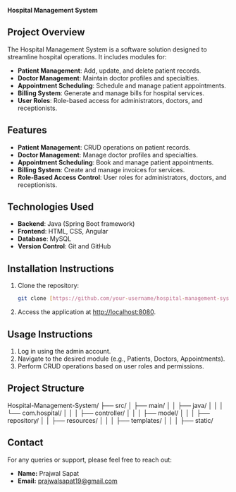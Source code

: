**Hospital Management System** 

## Project Overview
The Hospital Management System is a software solution designed to streamline hospital operations. It includes modules for:
- **Patient Management**: Add, update, and delete patient records.
- **Doctor Management**: Maintain doctor profiles and specialties.
- **Appointment Scheduling**: Schedule and manage patient appointments.
- **Billing System**: Generate and manage bills for hospital services.
- **User Roles**: Role-based access for administrators, doctors, and receptionists.

## Features
- **Patient Management**: CRUD operations on patient records.
- **Doctor Management**: Manage doctor profiles and specialties.
- **Appointment Scheduling**: Book and manage patient appointments.
- **Billing System**: Create and manage invoices for services.
- **Role-Based Access Control**: User roles for administrators, doctors, and receptionists.

## Technologies Used
- **Backend**: Java (Spring Boot framework)
- **Frontend**: HTML, CSS, Angular
- **Database**: MySQL
- **Version Control**: Git and GitHub

## Installation Instructions
1. Clone the repository:
   ```bash
   git clone [https://github.com/your-username/hospital-management-system.git](https://github.com/i-Prajwalsapat/Hospital-Managment-System)
2. Access the application at [http://localhost:8080](http://localhost:8080).

## Usage Instructions
1. Log in using the admin account.
2. Navigate to the desired module (e.g., Patients, Doctors, Appointments).
3. Perform CRUD operations based on user roles and permissions.

## Project Structure
Hospital-Management-System/
├── src/
│   ├── main/
│   │   ├── java/
│   │   │   └── com.hospital/
│   │   │       ├── controller/
│   │   │       ├── model/
│   │   │       ├── repository/
│   │   ├── resources/
│   │   │   ├── templates/
│   │   │   ├── static/

## Contact
For any queries or support, please feel free to reach out:

- **Name:** Prajwal Sapat  
- **Email:** [prajwalsapat19@gmail.com](mailto:prajwalsapat19@gmail.com)
```
